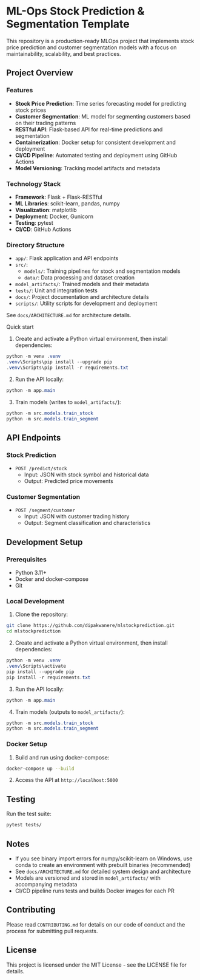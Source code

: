# ML-Ops Stock Prediction & Segmentation Template

This repository is a production-ready MLOps project that implements stock price prediction and customer segmentation models with a focus on maintainability, scalability, and best practices.

## Project Overview

### Features
- **Stock Price Prediction**: Time series forecasting model for predicting stock prices
- **Customer Segmentation**: ML model for segmenting customers based on their trading patterns
- **RESTful API**: Flask-based API for real-time predictions and segmentation
- **Containerization**: Docker setup for consistent development and deployment
- **CI/CD Pipeline**: Automated testing and deployment using GitHub Actions
- **Model Versioning**: Tracking model artifacts and metadata

### Technology Stack
- **Framework**: Flask + Flask-RESTful
- **ML Libraries**: scikit-learn, pandas, numpy
- **Visualization**: matplotlib
- **Deployment**: Docker, Gunicorn
- **Testing**: pytest
- **CI/CD**: GitHub Actions

### Directory Structure
- `app/`: Flask application and API endpoints
- `src/`: 
  - `models/`: Training pipelines for stock and segmentation models
  - `data/`: Data processing and dataset creation
- `model_artifacts/`: Trained models and their metadata
- `tests/`: Unit and integration tests
- `docs/`: Project documentation and architecture details
- `scripts/`: Utility scripts for development and deployment

See `docs/ARCHITECTURE.md` for architecture details.

Quick start
1. Create and activate a Python virtual environment, then install dependencies:

```powershell
python -m venv .venv
.venv\Scripts\pip install --upgrade pip
.venv\Scripts\pip install -r requirements.txt
```

2. Run the API locally:

```powershell
python -m app.main
```

3. Train models (writes to `model_artifacts/`):

```powershell
python -m src.models.train_stock
python -m src.models.train_segment
```

## API Endpoints

### Stock Prediction
- `POST /predict/stock`
  - Input: JSON with stock symbol and historical data
  - Output: Predicted price movements

### Customer Segmentation
- `POST /segment/customer`
  - Input: JSON with customer trading history
  - Output: Segment classification and characteristics

## Development Setup

### Prerequisites
- Python 3.11+
- Docker and docker-compose
- Git

### Local Development
1. Clone the repository:
```bash
git clone https://github.com/dipakwanere/mlstockprediction.git
cd mlstockprediction
```

2. Create and activate a Python virtual environment, then install dependencies:
```powershell
python -m venv .venv
.venv\Scripts\activate
pip install --upgrade pip
pip install -r requirements.txt
```

3. Run the API locally:
```powershell
python -m app.main
```

4. Train models (outputs to `model_artifacts/`):
```powershell
python -m src.models.train_stock
python -m src.models.train_segment
```

### Docker Setup
1. Build and run using docker-compose:
```bash
docker-compose up --build
```

2. Access the API at `http://localhost:5000`

## Testing
Run the test suite:
```bash
pytest tests/
```

## Notes
- If you see binary import errors for numpy/scikit-learn on Windows, use conda to create an environment with prebuilt binaries (recommended)
- See `docs/ARCHITECTURE.md` for detailed system design and architecture
- Models are versioned and stored in `model_artifacts/` with accompanying metadata
- CI/CD pipeline runs tests and builds Docker images for each PR

## Contributing
Please read `CONTRIBUTING.md` for details on our code of conduct and the process for submitting pull requests.

## License
This project is licensed under the MIT License - see the LICENSE file for details.


